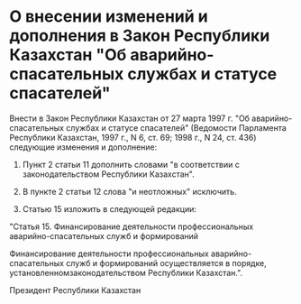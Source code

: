 # О внесении изменений и дополнения в Закон Республики Казахстан "Об аварийно-спасательных службах и статусе спасателей"

Внести в Закон Республики Казахстан от 27 марта 1997 г. "Об аварийно-спасательных службах и статусе спасателей" (Ведомости Парламента Республики Казахстан, 1997 г., N 6, ст. 69; 1998 г., N 24, ст. 436) следующие изменения и дополнение:

1. Пункт 2 статьи 11 дополнить словами "в соответствии с законодательством Республики Казахстан".

2. В пункте 2 статьи 12 слова "и неотложных" исключить.

3. Статью 15 изложить в следующей редакции:

"Статья 15. Финансирование деятельности профессиональных аварийно-спасательных служб и формирований

Финансирование деятельности профессиональных аварийно-спасательных служб и формирований осуществляется в порядке, установленномзаконодательством Республики Казахстан.".

Президент Республики Казахстан

